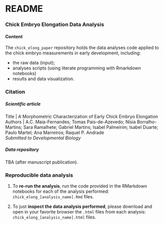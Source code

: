 
<!-- README.md is generated from README.Rmd. Please edit that file -->

# README

<!-- badges: start -->
<!-- badges: end -->

### Chick Embryo Elongation Data Analysis

#### Content

The `chick_elong_paper` repository holds the data analyses code applied
to the chick embryo measurements in early development, including:

- the raw data (input);  
- analyses scripts (using literate programming with Rmarkdown notebooks)
- results and data visualization.

### Citation

##### Scientific article

Title \| A Morphometric Characterization of Early Chick Embryo
Elongation  
Authors \| A.C. Maia-Fernandes; Tomas Pais-de-Azevedo; Nísia Borralho-Martins; Sara Ramalhete;
Gabriel Martins; Isabel Palmeirim; Isabel Duarte; Paulo Martel; Ana
Marreiros; Raquel P. Andrade  
*Submitted to Developmental Biology*

##### Data repository

TBA (after manuscript publication).

### Reproducible data analysis

1.  To **re-run the analysis**, run the code provided in the RMarkdown
    notebooks for each of the analysis performed:
    `chick_elong_[analysis_name].Rmd` files.

2.  To just **inspect the data analysis performed**, please download and
    open in your favorite browser the `.html` files from each analysis:
    `chick_elong_[analysis_name].html` files.
